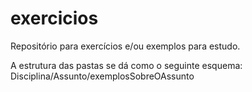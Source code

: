 # exercicios
Repositório para exercícios e/ou exemplos para estudo.

A estrutura das pastas se dá como o seguinte esquema:
Disciplina/Assunto/exemplosSobreOAssunto
